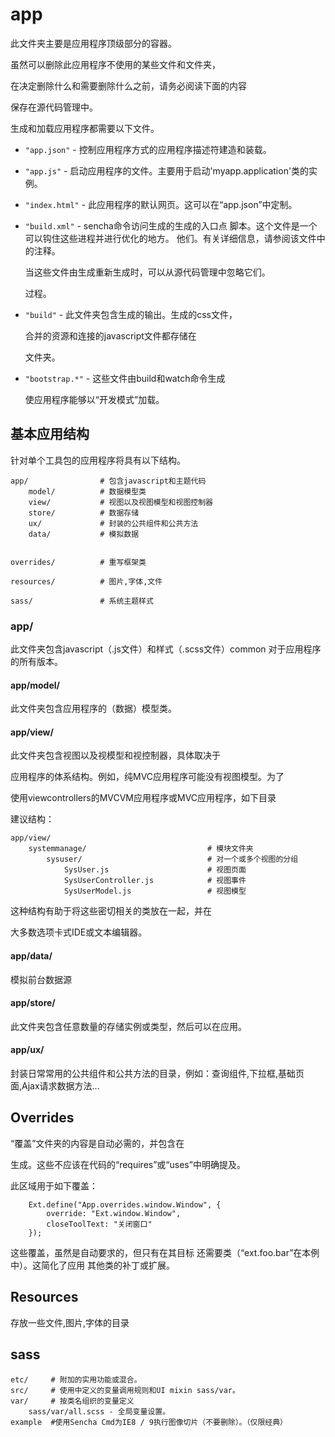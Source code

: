 # app

此文件夹主要是应用程序顶级部分的容器。

虽然可以删除此应用程序不使用的某些文件和文件夹，

在决定删除什么和需要删除什么之前，请务必阅读下面的内容

保存在源代码管理中。

生成和加载应用程序都需要以下文件。

 - `"app.json"` - 控制应用程序方式的应用程序描述符建造和装载。
 - `"app.js"` - 启动应用程序的文件。主要用于启动'myapp.application'类的实例。
 - `"index.html"` - 此应用程序的默认网页。这可以在“app.json”中定制。
 - `"build.xml"` - sencha命令访问生成的生成的入口点 脚本。这个文件是一个可以钩住这些进程并进行优化的地方。 他们。有关详细信息，请参阅该文件中的注释。

    当这些文件由生成重新生成时，可以从源代码管理中忽略它们。

    过程。

 - `"build"` - 此文件夹包含生成的输出。生成的css文件，

    合并的资源和连接的javascript文件都存储在

    文件夹。
 - `"bootstrap.*"` - 这些文件由build和watch命令生成

    使应用程序能够以“开发模式”加载。

## 基本应用结构

针对单个工具包的应用程序将具有以下结构。

    app/                # 包含javascript和主题代码
        model/          # 数据模型类
        view/           # 视图以及视图模型和视图控制器
        store/          # 数据存储
        ux/             # 封装的公共组件和公共方法
        data/           # 模拟数据


    overrides/          # 重写框架类

    resources/          # 图片,字体,文件

    sass/               # 系统主题样式

### app/

此文件夹包含javascript（.js文件）和样式（.scss文件）common
对于应用程序的所有版本。

#### app/model/

此文件夹包含应用程序的（数据）模型类。

#### app/view/

此文件夹包含视图以及视模型和视控制器，具体取决于

应用程序的体系结构。例如，纯MVC应用程序可能没有视图模型。为了

使用viewcontrollers的MVCVM应用程序或MVC应用程序，如下目录

建议结构：

    app/view/
        systemmanage/                           # 模块文件夹
            sysuser/                            # 对一个或多个视图的分组
                SysUser.js                      # 视图页面
                SysUserController.js            # 视图事件
                SysUserModel.js                 # 视图模型

这种结构有助于将这些密切相关的类放在一起，并在

大多数选项卡式IDE或文本编辑器。

#### app/data/

模拟前台数据源

#### app/store/

此文件夹包含任意数量的存储实例或类型，然后可以在应用。

#### app/ux/

封装日常常用的公共组件和公共方法的目录，例如：查询组件,下拉框,基础页面,Ajax请求数据方法...

## Overrides

“覆盖”文件夹的内容是自动必需的，并包含在

生成。这些不应该在代码的“requires”或“uses”中明确提及。

此区域用于如下覆盖：

        Ext.define("App.overrides.window.Window", {
            override: "Ext.window.Window",
            closeToolText: "关闭窗口"
        });

这些覆盖，虽然是自动要求的，但只有在其目标 还需要类（“ext.foo.bar”在本例中）。这简化了应用 其他类的补丁或扩展。

## Resources
存放一些文件,图片,字体的目录

## sass
    etc/     # 附加的实用功能或混合。
    src/     # 使用中定义的变量调用规则和UI mixin sass/var。
    var/     # 按类名组织的变量定义
        sass/var/all.scss - 全局变量设置。
    example  #使用Sencha Cmd为IE8 / 9执行图像切片（不要删除）。（仅限经典）
